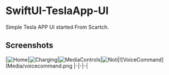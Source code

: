 # SwiftUI-TeslaApp-UI

Simple Tesla APP UI started From Scartch.

## Screenshots
|![Home](Media/home.png)|![Charging](Media/charging.png)|![MediaControls](Media/media.png)|![Noti](Media/charging.png)|![VoiceCommand](Media/voicecommand.png
|-|-|-|